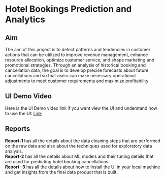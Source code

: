 # Hotel Bookings Prediction and Analytics

## Aim
The aim of this project is to detect patterns and tendencies in customer actions that can
be utilized to improve revenue management, enhance resource allocation, optimize
customer service, and shape marketing and promotional strategies. Through an
analysis of historical booking and cancellation data, the goal is to develop precise
forecasts about future cancellations and so that users can make necessary
operational adjustments to meet customer requirements and maximize profitability

## UI Demo Video
Here is the UI Demo video link if you want view the UI and understand how to use the UI: [Link](https://youtu.be/bQlWXvFNTqM)


## Reports
<strong> Report-1 </strong> has all  the details about the data cleaning steps that are performed on the raw data and also about the techniques used for exploratory data analysis. <br>
**Report-2** has all the details about ML models and their tuning details that are used for predicting hotel booking cancellations.<br>
**Report -3** has all the details about how to install the UI in your local machine and get insights from the final data product that is built. </p>
